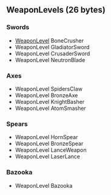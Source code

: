 ## WeaponLevels (26 bytes)

### Swords
* [WeaponLevel](WeaponLevel.md) BoneCrusher
* WeaponLevel GladiatorSword
* WeaponLevel CrusaderSword
* WeaponLevel NeutronBlade

### Axes
* WeaponLevel SpidersClaw
* WeaponLevel BronzeAxe
* WeaponLevel KnightBasher
* WeaponLevel AtomSmasher

### Spears
* WeaponLevel HornSpear
* WeaponLevel BronzeSpear
* WeaponLevel LanceWeapon
* WeaponLevel LaserLance

### Bazooka
* WeaponLevel Bazooka